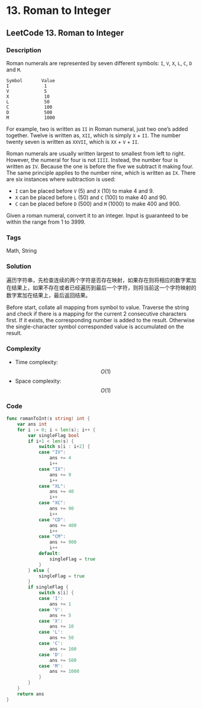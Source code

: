 # 13. Roman to Integer

## LeetCode 13. Roman to Integer

### Description

Roman numerals are represented by seven different symbols: `I`, `V`, `X`, `L`, `C`, `D` and `M`.

```text
Symbol       Value
I             1
V             5
X             10
L             50
C             100
D             500
M             1000
```

For example, two is written as `II` in Roman numeral, just two one’s added together. Twelve is written as, `XII`, which is simply `X` + `II`. The number twenty seven is written as `XXVII`, which is `XX` + `V` + `II`.

Roman numerals are usually written largest to smallest from left to right. However, the numeral for four is not `IIII`. Instead, the number four is written as `IV`. Because the one is before the five we subtract it making four. The same principle applies to the number nine, which is written as `IX`. There are six instances where subtraction is used:

* `I` can be placed before `V` \(5\) and `X` \(10\) to make 4 and 9.
* `X` can be placed before `L` \(50\) and `C` \(100\) to make 40 and 90.
* `C` can be placed before `D` \(500\) and `M` \(1000\) to make 400 and 900.

Given a roman numeral, convert it to an integer. Input is guaranteed to be within the range from 1 to 3999.

### Tags

Math, String

### Solution

遍历字符串，先检查连续的两个字符是否存在映射，如果存在则将相应的数字累加在结果上，如果不存在或者已经遍历到最后一个字符，则将当前这一个字符映射的数字累加在结果上，最后返回结果。

Before start, collate all mapping from symbol to value. Traverse the string and check if there is a mapping for the current 2 consecutive characters first. If it exists, the corresponding number is added to the result. Otherwise the single-character symbol corresponded value is accumulated on the result.

### Complexity

* Time complexity: $$O(1)$$
* Space complexity: $$O(1)$$

### Code

```go
func romanToInt(s string) int {
	var ans int
	for i := 0; i < len(s); i++ {
		var singleFlag bool
		if i+1 < len(s) {
			switch s[i : i+2] {
			case "IV":
				ans += 4
				i++
			case "IX":
				ans += 9
				i++
			case "XL":
				ans += 40
				i++
			case "XC":
				ans += 90
				i++
			case "CD":
				ans += 400
				i++
			case "CM":
				ans += 900
				i++
			default:
				singleFlag = true
			}
		} else {
			singleFlag = true
		}
		if singleFlag {
			switch s[i] {
			case 'I':
				ans += 1
			case 'V':
				ans += 5
			case 'X':
				ans += 10
			case 'L':
				ans += 50
			case 'C':
				ans += 100
			case 'D':
				ans += 500
			case 'M':
				ans += 1000
			}
		}
	}
	return ans
}
```

